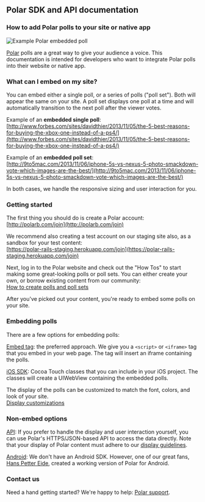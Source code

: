 ## Polar SDK and API documentation

### How to add Polar polls to your site or native app

![Example Polar embedded poll](https://polar-production-web-assets.s3.amazonaws.com/api-docs/pub-promo-addsite.png)

[Polar](http://polarb.com) polls are a great way to give your audience a voice.  This documentation is intended for developers who want to integrate Polar polls into their website or native app.

### What can I embed on my site?

You can embed either a single poll, or a series of polls ("poll set").  Both will appear the same on your site. A poll set displays one poll at a time and will automatically transition to the next poll after the viewer votes.

Example of an **embedded single poll**: <br />
[http://www.forbes.com/sites/davidthier/2013/11/05/the-5-best-reasons-for-buying-the-xbox-one-instead-of-a-ps4/](http://www.forbes.com/sites/davidthier/2013/11/05/the-5-best-reasons-for-buying-the-xbox-one-instead-of-a-ps4/)

Example of an **embedded poll set**: <br />
[http://9to5mac.com/2013/11/06/iphone-5s-vs-nexus-5-photo-smackdown-vote-which-images-are-the-best/](http://9to5mac.com/2013/11/06/iphone-5s-vs-nexus-5-photo-smackdown-vote-which-images-are-the-best/)

In both cases, we handle the responsive sizing and user interaction for you.

### Getting started

The first thing you should do is create a Polar account: <br />
[http://polarb.com/join](http://polarb.com/join)

We recommend also creating a test account on our staging site also, as a sandbox for your test content: <br />
[https://polar-rails-staging.herokuapp.com/join](https://polar-rails-staging.herokuapp.com/join)

Next, log in to the Polar website and check out the "How Tos" to start making some great-looking polls or poll sets.  You can either create your own, or borrow existing content from our community:  <br />
[How to create polls and poll sets](http://www.polarb.com/howtos)

After you've picked out your content, you're ready to embed some polls on your site.

### Embedding polls
 
There are a few options for embedding polls:

[Embed tag](/embed): the preferred approach. We give you a `<script>` or `<iframe>` tag that you embed in your web page.  The tag will insert an iframe containing the polls.

[iOS SDK](/ios-sdk): Cocoa Touch classes that you can include in your iOS project.  The classes will create a UIWebView containing the embedded polls.

The display of the polls can be customized to match the font, colors, and look of your site. <br />
[Display customizations](/display-guidelines#customization)

### Non-embed options

[API](/api/v4): If you prefer to handle the display and user interaction yourself, you can use Polar's HTTPS/JSON-based API to access the data directly.  Note that your display of Polar content must adhere to our [display guidelines](/display-guidelines).

[Android](https://github.com/hanspeide/polar-android):  We don't have an Android SDK.  However, one of our great fans, [Hans Petter Eide](https://github.com/hanspeide), created a working version of Polar for Android.

### Contact us

Need a hand getting started?  We're happy to help: [Polar support](mailto:support@polarb.com).
